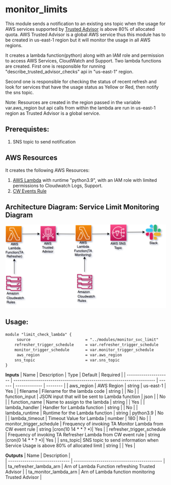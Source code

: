 # monitor_limits

This module sends a notification to an existing sns topic when the usage for AWS services supported by [Trusted Advisor](https://aws.amazon.com/premiumsupport/ta-iam/) is above 80% of allocated quota. AWS Trusted Advisor is a global AWS service thus this  module has to be created in us-east-1 region but it will monitor the usage in all AWS regions.

It creates a lambda function(python) along with an IAM role and permission to access AWS Services, CloudWatch and Support. Two lambda functions are created.
First one is responsible for running "describe_trusted_advisor_checks" api in "us-east-1" region.

Second one is responsible for checking the status of recent refresh and look for services that have the usage status as Yellow or Red, then notify the sns topic.

Note: Resources are created in the region passed in the variable var.aws_region but api calls from within the lambda are run in us-east-1 region as Trusted Advisor is a global service.


## Prerequistes:
1) SNS topic to send notification

## AWS Resources 
It creates the following AWS Resources:
 1. [AWS Lambda](https://docs.aws.amazon.com/lambda/latest/dg/welcome.html) with runtime "python3.9", with an IAM role with limited permissions to Cloudwatch Logs, Support.
2. [CW Events Rule](https://docs.aws.amazon.com/AmazonCloudWatch/latest/events/Create-CloudWatch-Events-Rule.html)



## Architecture Diagram: Service Limit Monitoring Diagram

![Service Limit Monitoring Diagram](./diagrams/trusted_advisor.png)




   
## Usage:

    module "limit_check_lambda" {
         source                        = "../modules/monitor_svc_limit"
	    refresher_trigger_schedule     = var.refresher_trigger_schedule
	    monitor_trigger_schedule       = var.monitor_trigger_schedule
         aws_region                    = var.aws_region
	    sns_topic                      = var.sns_topic
    }


	
 **Inputs**
 |   Name                  |  Description                                                          | Type   |  Default      | Required |
 | ---------------------   | --------------------------------------------------------------------- | ------ | ------------- | -------- |
 | aws_region              | AWS Region                                                            | string |  us-east-1    | Yes      |
 | filename                | Filename for the lambda code 			   | string |               | No      |
 | function_input          | JSON input that will be sent to Lambda function                       | json   |               | No       |
 | function_name           | Name to assign to the lambda					   | string  |              | Yes      |
 | lambda_handler          | Handler for Lambda function                                           | string |  |   No |
 | lambda_runtime          | Runtime for the Lambda function                                       | string | python3.9      |  No      |
 | lambda_timeout          | Timeout Value for Lambda                                              | number |     180        | No	|
 | monitor_trigger_schedule | Frequency of invoking TA Monitor Lambda from CW event rule           | string |cron(10 14 * * ? *)| Yes      |
 | refresher_trigger_schedule   | Frequency of invoking TA Refresher Lambda from CW event rule                       | string |cron(0 14 * * ? *)| Yes     |
 | sns_topic| SNS topic to send information when Service Usage is above 80% of allocated limit                                  | string |                |  Yes     |





  **Outputs**
  |   Name                            |  Description                                |                                                         
  | ------------------------------    | ------------------------------------------- |                                                     
  | ta_refresher_lambda_arn              | Arn of Lambda Function refreshing Trusted Advisor                        |
  | ta_monitor_lambda_arn               | Arn of Lambda function monitoring Trusted Advisor               |


 

 


